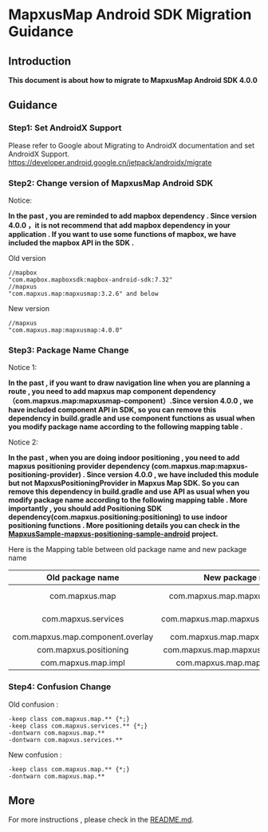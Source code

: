 # MapxusMap Android SDK Migration Guidance

## Introduction 

**This document is about how to migrate to MapxusMap Android SDK 4.0.0**

## Guidance 

### Step1: Set AndroidX Support

Please refer to Google about Migrating to AndroidX documentation and set AndroidX Support. https://developer.android.google.cn/jetpack/androidx/migrate

### Step2: Change version of MapxusMap Android SDK

Notice:

**In the past , you are reminded to add mapbox dependency . Since version 4.0.0 ，it is not recommend that add mapbox dependency in your application . If you want to use some functions of mapbox, we have included the mapbox API in the SDK .**

Old version
```
//mapbox
"com.mapbox.mapboxsdk:mapbox-android-sdk:7.32"
//mapxus
"com.mapxus.map:mapxusmap:3.2.6" and below

```

New version
```
//mapxus
"com.mapxus.map:mapxusmap:4.0.0"

```

### Step3: Package Name Change

Notice 1:

**In the past , if you want to draw navigation line when you are planning a route , you need to add mapxus map component dependency （com.mapxus.map:mapxusmap-component）.Since version 4.0.0 , we have included component API in SDK, so you can remove this dependency in build.gradle and use component functions as usual when you modify package name according to the following mapping table .**

Notice 2:

**In the past , when you are doing indoor positioning , you need to add mapxus positioning provider dependency (com.mapxus.map:mapxus-positioning-provider) . Since version 4.0.0 , we have included this module but not MapxusPositioningProvider in Mapxus Map SDK. So you can remove this dependency in build.gradle and use API as usual when you modify package name according to the following mapping table . More importantly , you should add Positioning SDK dependency(com.mapxus.positioning:positioning) to use indoor positioning functions . More positioning details you can check in the [MapxusSample-mapxus-positioning-sample-android] project.**

[MapxusSample-mapxus-positioning-sample-android]: https://github.com/Mapxus/MapxusSample-mapxus-positioning-sample-android


Here is the Mapping table between old package name and new package name 

Old package name  |  New package name | Example class 
:-: | :-: | :-:
 com.mapxus.map  | com.mapxus.map.mapxusmap.api.map |  MapViewProvider ,IndoorBuilding
 com.mapxus.services  | com.mapxus.map.mapxusmap.api.services  | RoutePlanning , BuildingSearch
 com.mapxus.map.component.overlay  | com.mapxus.map.mapxusmap.overlay  | WalkRouteOverlay
  com.mapxus.positioning  | com.mapxus.map.mapxusmap.positioning  | ErrorInfo , IndoorLocation
  com.mapxus.map.impl  | com.mapxus.map.mapxusmap.impl  | MapboxMapViewProvider
 

### Step4: Confusion Change

Old confusion : 
```
-keep class com.mapxus.map.** {*;}
-keep class com.mapxus.services.** {*;}
-dontwarn com.mapxus.map.**
-dontwarn com.mapxus.services.**

```

New confusion : 
```
-keep class com.mapxus.map.** {*;}
-dontwarn com.mapxus.map.**
```

## More

For more instructions , please check in the [README.md].

[README.md]: https://github.com/Mapxus/mapxus-map-sample-android/blob/master/README.md